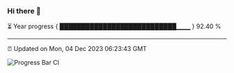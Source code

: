 ### Hi there 👋

⏳ Year progress { ███████████████████████████▁▁▁ } 92.40 %

---

⏰ Updated on Mon, 04 Dec 2023 06:23:43 GMT

![Progress Bar CI](https://github.com/ZhaoGui/ZhaoGui/workflows/Progress%20Bar%20CI/badge.svg)
